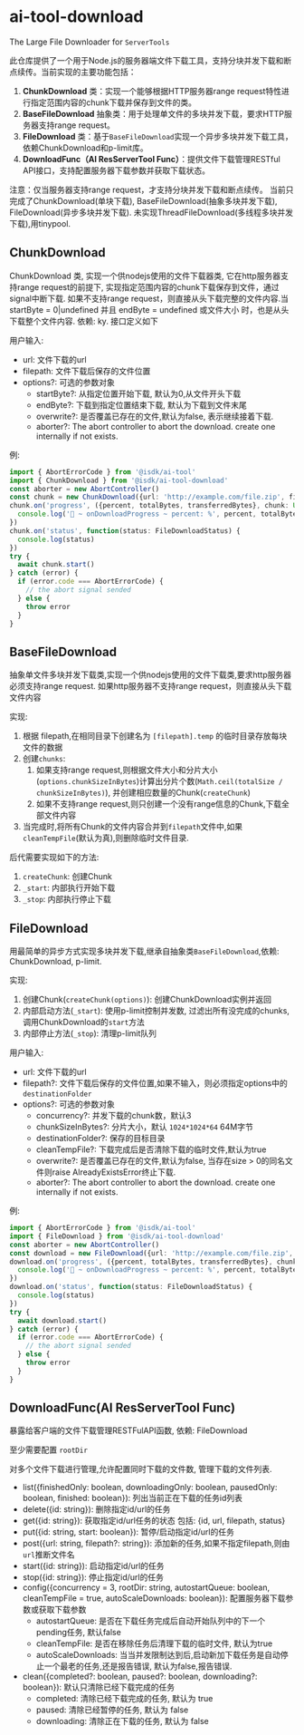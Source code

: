 # ai-tool-download

The Large File Downloader for `ServerTools`

此仓库提供了一个用于Node.js的服务器端文件下载工具，支持分块并发下载和断点续传。当前实现的主要功能包括：

1. **ChunkDownload** 类：实现一个能够根据HTTP服务器range request特性进行指定范围内容的chunk下载并保存到文件的类。
2. **BaseFileDownload** 抽象类：用于处理单文件的多块并发下载，要求HTTP服务器支持range request。
3. **FileDownload** 类：基于`BaseFileDownload`实现一个异步多块并发下载工具，依赖ChunkDownload和p-limit库。
4. **DownloadFunc（AI ResServerTool Func）**：提供文件下载管理RESTful API接口，支持配置服务器下载参数并获取下载状态。

注意：仅当服务器支持range request，才支持分块并发下载和断点续传。
当前只完成了ChunkDownload(单块下载), BaseFileDownload(抽象多块并发下载), FileDownload(异步多块并发下载).
未实现ThreadFileDownload(多线程多块并发下载),用tinypool.

## ChunkDownload

ChunkDownload 类, 实现一个供nodejs使用的文件下载器类, 它在http服务器支持range request的前提下, 实现指定范围内容的chunk下载保存到文件，通过signal中断下载.
如果不支持range request，则直接从头下载完整的文件内容.当 startByte = 0|undefined 并且 endByte = undefined 或文件大小 时，也是从头下载整个文件内容.
依赖: ky. 接口定义如下

用户输入:

* url: 文件下载的url
* filepath: 文件下载后保存的文件位置
* options?: 可选的参数对象
  * startByte?: 从指定位置开始下载, 默认为0,从文件开头下载
  * endByte?:   下载到指定位置结束下载, 默认为下载到文件末尾
  * overwrite?: 是否覆盖已存在的文件,默认为false, 表示继续接着下载.
  * aborter?: The abort controller to abort the download. create one internally if not exists.

例:

```ts
import { AbortErrorCode } from '@isdk/ai-tool'
import { ChunkDownload } from '@isdk/ai-tool-download'
const aborter = new AbortController()
const chunk = new ChunkDownload({url: 'http://example.com/file.zip', filepath: '/tmp/file.zip', overwrite: false, index: 0, aborter, timeout:false})
chunk.on('progress', ({percent, totalBytes, transferredBytes}, chunk: Uint8Array) => {
  console.log('🚀 ~ onDownloadProgress ~ percent: %', percent, totalBytes, transferredBytes)
})
chunk.on('status', function(status: FileDownloadStatus) {
  console.log(status)
})
try {
  await chunk.start()
} catch (error) {
  if (error.code === AbortErrorCode) {
    // the abort signal sended
  } else {
    throw error
  }
}
```

## BaseFileDownload

抽象单文件多块并发下载类,实现一个供nodejs使用的文件下载类,要求http服务器必须支持range request.
如果http服务器不支持range request，则直接从头下载文件内容

实现:

1. 根据 filepath,在相同目录下创建名为 `[filepath].temp` 的临时目录存放每块文件的数据
2. 创建`chunks`:
   1. 如果支持range request,则根据文件大小和分片大小(`options.chunkSizeInBytes`)计算出分片个数(`Math.ceil(totalSize / chunkSizeInBytes)`), 并创建相应数量的Chunk(`createChunk`)
   2. 如果不支持range request,则只创建一个没有range信息的Chunk,下载全部文件内容
3. 当完成时,将所有Chunk的文件内容合并到`filepath`文件中,如果`cleanTempFile`(默认为真),则删除临时文件目录.

后代需要实现如下的方法:

1. `createChunk`: 创建Chunk
2. `_start`: 内部执行开始下载
3. `_stop`: 内部执行停止下载

## FileDownload

用最简单的异步方式实现多块并发下载,继承自抽象类`BaseFileDownload`,依赖: ChunkDownload, p-limit.

实现:

1. 创建Chunk(`createChunk(options)`): 创建ChunkDownload实例并返回
2. 内部启动方法(`_start`): 使用p-limit控制并发数, 过滤出所有没完成的chunks, 调用ChunkDownload的`start`方法
3. 内部停止方法(`_stop`): 清理p-limit队列

用户输入:

* url: 文件下载的url
* filepath?: 文件下载后保存的文件位置,如果不输入，则必须指定options中的`destinationFolder`
* options?: 可选的参数对象
  * concurrency?: 并发下载的chunk数，默认3
  * chunkSizeInBytes?: 分片大小，默认 `1024*1024*64` 64M字节
  * destinationFolder?: 保存的目标目录
  * cleanTempFile?: 下载完成后是否清除下载的临时文件,默认为true
  * overwrite?: 是否覆盖已存在的文件,默认为false, 当存在size > 0的同名文件则raise AlreadyExistsError终止下载.
  * aborter?: The abort controller to abort the download. create one internally if not exists.

例:

```ts
import { AbortErrorCode } from '@isdk/ai-tool'
import { FileDownload } from '@isdk/ai-tool-download'
const aborter = new AbortController()
const download = new FileDownload({url: 'http://example.com/file.zip', filepath: '/tmp/file.zip', overwrite: false, index: 0, aborter, timeout:false})
download.on('progress', ({percent, totalBytes, transferredBytes}, chunk: Uint8Array) => {
  console.log('🚀 ~ onDownloadProgress ~ percent: %', percent, totalBytes, transferredBytes)
})
download.on('status', function(status: FileDownloadStatus) {
  console.log(status)
})
try {
  await download.start()
} catch (error) {
  if (error.code === AbortErrorCode) {
    // the abort signal sended
  } else {
    throw error
  }
}
```

## DownloadFunc(AI ResServerTool Func)

暴露给客户端的文件下载管理RESTFulAPI函数, 依赖: FileDownload

至少需要配置 `rootDir`

对多个文件下载进行管理,允许配置同时下载的文件数, 管理下载的文件列表.

* list({finishedOnly: boolean, downloadingOnly: boolean, pausedOnly: boolean, finished: boolean}): 列出当前正在下载的任务id列表
* delete({id: string}): 删除指定id/url的任务
* get({id: string}): 获取指定id/url任务的状态 包括: {id, url, filepath, status}
* put({id: string, start: boolean}): 暂停/启动指定id/url的任务
* post({url: string, filepath?: string}): 添加新的任务,如果不指定filepath,则由`url`推断文件名
* start({id: string}): 启动指定id/url的任务
* stop({id: string}): 停止指定id/url的任务
* config({concurrency = 3, rootDir: string, autostartQueue: boolean, cleanTempFile = true, autoScaleDownloads: boolean}): 配置服务器下载参数或获取下载参数
  * autostartQueue: 是否在下载任务完成后自动开始队列中的下一个pending任务, 默认false
  * cleanTempFile: 是否在移除任务后清理下载的临时文件, 默认为true
  * autoScaleDownloads: 当当并发限制达到后,启动新加下载任务是自动停止一个最老的任务,还是报告错误, 默认为false,报告错误.
* clean({completed?: boolean, paused?: boolean, downloading?: boolean}): 默认只清除已经下载完成的任务
  * completed: 清除已经下载完成的任务, 默认为 true
  * paused: 清除已经暂停的任务, 默认为 false
  * downloading: 清除正在下载的任务, 默认为 false
